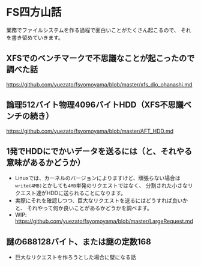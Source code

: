 # FS四方山話
業務でファイルシステムを作る過程で面白いことがたくさん起こるので、
それを書き留めていきます。

## XFSでのベンチマークで不思議なことが起こったので調べた話
https://github.com/yuezato/fsyomoyama/blob/master/xfs_dio_ohanashi.md

## 論理512バイト物理4096バイトHDD（XFS不思議ベンチの続き）
https://github.com/yuezato/fsyomoyama/blob/master/AFT_HDD.md

## 1発でHDDにでかいデータを送るには（と、それやる意味があるかどうか）
* Linuxでは、カーネルのバージョンによりますけど、頑張らない場合は
`write(4MB)`とかしても`4MB`単発のリクエストではなく、
分割された小さなリクエスト達がHDDに送られることになります。
* 実際にそれを確認しつつ、巨大なリクエストを送るにはどうすれば良いかと、
それやって何か良いことがあるかどうかを調べます。
* WIP: https://github.com/yuezato/fsyomoyama/blob/master/LargeRequest.md

## 謎の688128バイト、または謎の定数168
* 巨大なリクエストを作ろうとした場合に壁になる話
